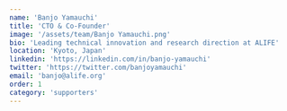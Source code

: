 ```yaml
---
name: 'Banjo Yamauchi'
title: 'CTO & Co-Founder'
image: '/assets/team/Banjo Yamauchi.png'
bio: 'Leading technical innovation and research direction at ALIFE'
location: 'Kyoto, Japan'
linkedin: 'https://linkedin.com/in/banjo-yamauchi'
twitter: 'https://twitter.com/banjoyamauchi'
email: 'banjo@alife.org'
order: 1
category: 'supporters'
---
```

